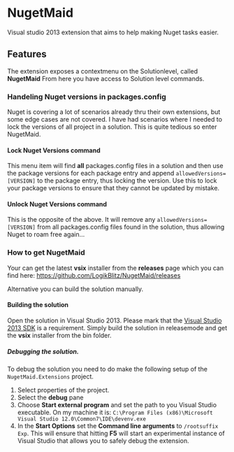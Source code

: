 NugetMaid
=========

Visual studio 2013 extension that aims to help making Nuget tasks easier.

## Features
The extension exposes a contextmenu on the Solutionlevel, called **NugetMaid**
From here you have access to Solution level commands.

### Handeling Nuget versions in packages.config
Nuget is covering a lot of scenarios already thru their own extensions, but some edge cases are not covered.
I have had scenarios where I needed to lock the versions of all project in a solution.
This is quite tedious so enter NugetMaid.

#### Lock Nuget Versions command
This menu item will find **all** packages.config files in a solution and then use the package versions for each package entry and append ``allowedVersions=[VERSION]`` to the package entry, thus locking the version.
Use this to lock your package versions to ensure that they cannot be updated by mistake.

#### Unlock Nuget Versions command
This is the opposite of the above. It will remove any ``allowedVersions=[VERSION]`` from all packages.config files found in the solution, thus allowing Nuget to roam free again...

### How to get NugetMaid

Your can get the latest **vsix** installer from the **releases** page which you can find here: https://github.com/LogikBlitz/NugetMaid/releases

Alternative you can build the solution manually.

#### Building the solution
Open the solution in Visual Studio 2013. Please mark that the [Visual Studio 2013 SDK](https://visualstudiogallery.msdn.microsoft.com/842766ba-1f32-40cf-8617-39365ebfc134) is a requirement.
Simply build the solution in releasemode and get the **vsix** installer from the bin folder.

##### Debugging the solution.
To debug the solution you need to do make the following setup of the ``NugetMaid.Extensions`` project.

1. Select properties of the project.
1. Select the **debug** pane
1. Choose **Start external program** and set the path to you Visual Studio executable. On my machine it is: ``C:\Program Files (x86)\Microsoft Visual Studio 12.0\Common7\IDE\devenv.exe``
1. In the **Start Options** set the **Command line arguments** to ``/rootsuffix Exp``. This will ensure that hitting **F5** will start an experimental instance of Visual Studio that allows you to safely debug the extension.

